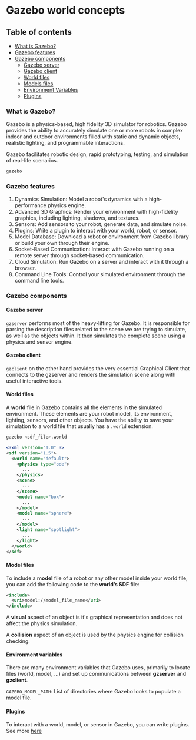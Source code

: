 # Gazebo world concepts

## Table of contents
* [What is Gazebo?](#what-is-gazebo)
* [Gazebo features](#gazebo-features)
* [Gazebo components](#gazebo-components)
  * [Gazebo server](#gazebo-server)
  * [Gazebo client](#gazebo-client)
  * [World files](#world-files)
  * [Models files](#models-files)
  * [Environment Variables](#environment-variables)
  * [Plugins](#plugins)

### What is Gazebo?
Gazebo is a physics-based, high fidelity 3D simulator for robotics. Gazebo provides the ability to accurately simulate one or more robots in complex indoor and outdoor environments filled with static and dynamic objects, realistic lighting, and programmable interactions.

Gazebo facilitates robotic design, rapid prototyping, testing, and simulation of real-life scenarios.

```sh
gazebo
```

### Gazebo features

1. Dynamics Simulation: Model a robot's dynamics with a high-performance physics engine.
2. Advanced 3D Graphics: Render your environment with high-fidelity graphics, including lighting, shadows, and textures.
3. Sensors: Add sensors to your robot, generate data, and simulate noise.
4. Plugins: Write a plugin to interact with your world, robot, or sensor.
4. Model Database: Download a robot or environment from Gazebo library or build your own through their engine.
5. Socket-Based Communication: Interact with Gazebo running on a remote server through socket-based communication.
6. Cloud Simulation: Run Gazebo on a server and interact with it through a browser.
7. Command Line Tools: Control your simulated environment through the command line tools.

### Gazebo components

#### Gazebo server
`gzserver` performs most of the heavy-lifting for Gazebo. It is responsible for parsing the description files related to the scene we are trying to simulate, as well as the objects within. It then simulates the complete scene using a physics and sensor engine.

#### Gazebo client
`gzclient` on the other hand provides the very essential Graphical Client that connects to the gzserver and renders the simulation scene along with useful interactive tools.

#### World files
A **world** file in Gazebo contains all the elements in the simulated environment. These elements are your robot model, its environment, lighting, sensors, and other objects. You have the ability to save your simulation to a world file that usually has a `.world` extension.

```sh
gazebo <sdf_file>.world
```

```xml
<?xml version="1.0" ?>
<sdf version="1.5">
  <world name="default">
    <physics type="ode">
      ...
    </physics>
    <scene>
      ...
    </scene>
    <model name="box">
      ...
    </model>
    <model name="sphere">
      ...
    </model>
    <light name="spotlight">
      ...
    </light>
  </world>
</sdf>
```

#### Model files
To include a **model** file of a robot or any other model inside your world file, you can add the following code to the **world’s SDF** file:

```xml
<include>
  <uri>model://model_file_name</uri>
</include>
```

A **visual** aspect of an object is it's graphical representation and does not affect the physics simulation.

A **collision** aspect of an object is used by the physics engine for collision checking.

#### Environment variables
There are many environment variables that Gazebo uses, primarily to locate files (world, model, …) and set up communications between **gzserver** and **gzclient**.

`GAZEBO_MODEL_PATH`: List of directories where Gazebo looks to populate a model file.

#### Plugins
To interact with a world, model, or sensor in Gazebo, you can write plugins. See more [here]()
